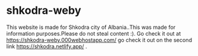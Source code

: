 # shkodra-weby
This website is made for Shkodra city of Albania..This was made for information purposes.Please do not steal content  :).
Go check it out at https://shkodra-weby.000webhostapp.com/ go check it out on the second link https://shkodra.netlify.app/ .
